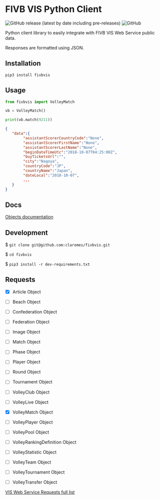 # FIVB VIS Python Client
![GitHub release (latest by date including pre-releases)](https://img.shields.io/github/v/release/claromes/fivbvis?include_prereleases)
![GitHub](https://img.shields.io/github/license/claromes/fivbvis)

Python client library to easily integrate with FIVB VIS Web Service public data.

Responses are formatted using JSON.

## Installation

```shell
pip3 install fivbvis
```

## Usage
```python
from fivbvis import VolleyMatch

vb = VolleyMatch()

print(vb.match(9211))
```
```json
{
   "data":{
        "assistantScorerCountryCode":"None",
        "assistantScorerFirstName":"None",
        "assistantScorerLastName":"None",
        "beginDateTimeUtc":"2018-10-07T04:25:00Z",
        "buyTicketsUrl":"",
        "city":"Nagoya",
        "countryCode":"JP",
        "countryName":"Japan",
        "dateLocal":"2018-10-07",
        ...
   }
}
```

## Docs

[Objects documentation](docs/DOCS.md)

## Development

$ `git clone git@github.com:claromes/fivbvis.git`

$ `cd fivbvis`

$ `pip3 install -r dev-requirements.txt`

## Requests

- [x] Article Object

- [ ] Beach Object

- [ ] Confederation Object

- [ ] Federation Object

- [ ] Image Object

- [ ] Match Object

- [ ] Phase Object

- [ ] Player Object

- [ ] Round Object

- [ ] Tournament Object

- [ ] VolleyClub Object

- [ ] VolleyLive Object

- [x] VolleyMatch Object

- [ ] VolleyPlayer Object

- [ ] VolleyPool Object

- [ ] VolleyRankingDefinition Object

- [ ] VolleyStatistic Object

- [ ] VolleyTeam Object

- [ ] VolleyTournament Object

- [ ] VolleyTransfer Object

[VIS Web Service Requests full list](https://www.fivb.org/VisSDK/VisWebService/RequestList.html)
